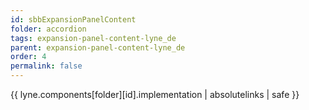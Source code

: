 ```yaml
---
id: sbbExpansionPanelContent
folder: accordion
tags: expansion-panel-content-lyne_de
parent: expansion-panel-content-lyne_de
order: 4
permalink: false  
---
```

{{ lyne.components[folder][id].implementation | absolutelinks | safe }}


